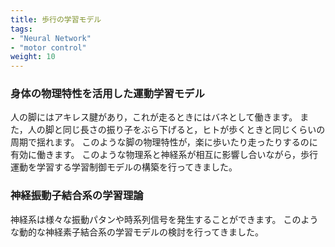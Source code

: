 ```yaml
---
title: 歩行の学習モデル
tags:
- "Neural Network"
- "motor control"
weight: 10
---
```



### 身体の物理特性を活用した運動学習モデル

人の脚にはアキレス腱があり，これが走るときにはバネとして働きます。
また，人の脚と同じ長さの振り子をぶら下げると，ヒトが歩くときと同じくらいの周期で揺れます。
このような脚の物理特性が，楽に歩いたり走ったりするのに有効に働きます。
このような物理系と神経系が相互に影響し合いながら，歩行運動を学習する学習制御モデルの構築を行ってきました。


### 神経振動子結合系の学習理論

神経系は様々な振動パタンや時系列信号を発生することができます。
このような動的な神経素子結合系の学習モデルの検討を行ってきました。


